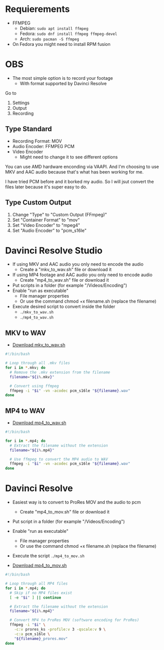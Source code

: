# Requierements
- FFMPEG
	- Debian: `sudo apt install ffmpeg`
	- Fedora: `sudo dnf install ffmpeg ffmpeg-devel`
	- Arch: `sudo pacman -S ffmpeg`
- On Fedora you might need to install RPM fusion

# OBS
- The most simple option is to record your footage
	- With format supported by Davinci Resolve

Go to
1. Settings
2. Output
3. Recording

## Type Standard
- Recording Format: MOV
- Audio Encoder: FFMPEG PCM
- Video Encoder
	- Might need to change it to see different options

You can use AMD hardware enconding via VAAPI. And I'm choosing to use MKV and AAC audio because that's what has been working for me.

I have tried PCM before and it borked my audio. So I will jsut convert the files later because it's super easy to do.

## Type Custom Output
1. Change "Type" to "Custom Output (FFmpeg)"
2. Set "Container Format" to "mov"
3. Set "Video Encoder" to "mpeg4"
4. Set "Audio Encoder" to "pcm_s16le"

# Davinci Resolve Studio
- If using MKV and AAC audio you only need to encode the audio
	- Create a "mkv_to_wav.sh" file or download it
- If using MP4 footage and AAC audio you only need to encode audio
	- Create "mp4_to_wav.sh" file or download it
- Put scripts in a folder (for example "/Videos/Encoding")
- Enable "run as executable"
  - File manager properties
  - Or use the command chmod +x filename.sh (replace the filename)
- Execute desired script to convert inside the folder
	 - `./mkv_to_wav.sh`
	 - `./mp4_to_wav.sh`

## MKV to WAV

- [Download mkv_to_wav.sh](ffmpeg-scripts/mkv_to_wav.sh)

```sh
#!/bin/bash

# Loop through all .mkv files
for i in *.mkv; do
  # Remove the .mkv extension from the filename
  filename="${i%.mkv}"

  # Convert using ffmpeg
  ffmpeg -i "$i" -vn -acodec pcm_s16le "${filename}.wav"
done
```

## MP4 to WAV

- [Download mp4_to_wav.sh](ffmpeg-scripts/mp4_to_wav.sh)

``` sh
#!/bin/bash

for i in *.mp4; do
  # Extract the filename without the extension
  filename="${i%.mp4}"

  # Use ffmpeg to convert the MP4 audio to WAV
  ffmpeg -i "$i" -vn -acodec pcm_s16le "${filename}.wav"
done
```

# Davinci Resolve
- Easiest way is to convert to ProRes MOV and the audio to pcm
	- Create "mp4_to_mov.sh" file or download it
- Put script in a folder (for example "/Videos/Encoding")
- Enable "run as executable"
  - File manager properties
  - Or use the command chmod +x filename.sh (replace the filename)
- Execute the script `./mp4_to_mov.sh`

- [Download mp4_to_mov.sh](ffmpeg-scripts/mp4_to_mov.sh)

```sh
#!/bin/bash

# Loop through all MP4 files
for i in *.mp4; do
  # Skip if no MP4 files exist
  [ -e "$i" ] || continue

  # Extract the filename without the extension
  filename="${i%.mp4}"

  # Convert MP4 to ProRes MOV (software encoding for ProRes)
  ffmpeg -i "$i" \
    -c:v prores_ks -profile:v 3 -qscale:v 9 \
    -c:a pcm_s16le \
    "${filename}_prores.mov"
done
```
